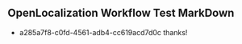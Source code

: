 ## OpenLocalization Workflow Test MarkDown
* a285a7f8-c0fd-4561-adb4-cc619acd7d0c thanks!

<!--HONumber=Jul16_HO3-->


